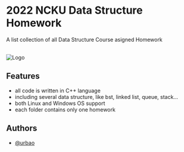 
# 2022 NCKU Data Structure Homework

A list collection of all Data Structure Course asigned Homework<br/><br/>



![Logo](https://cdn-icons-png.flaticon.com/256/6132/6132222.png)


## Features

- all code is written in C++ language
- including several data structure, like bst, linked list, queue, stack...
- both Linux and Windows OS support
- each folder contains only one homework


## Authors

- [@urbao](https://www.github.com/urbao)

